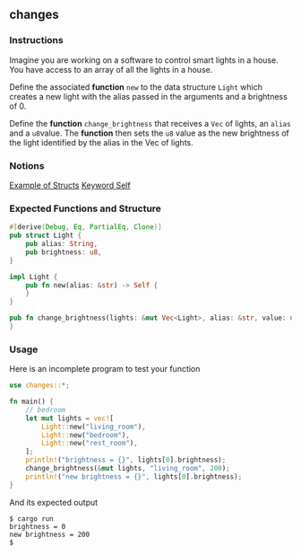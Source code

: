 ## changes

### Instructions

Imagine you are working on a software to control smart lights in a house. You have access to an array of all the lights in a house.

Define the associated **function** `new` to the data structure `Light` which creates a new light with the alias passed in the arguments and a brightness of 0.

Define the **function** `change_brightness` that receives a `Vec` of lights, an `alias` and a `u8`value. The **function** then sets the `u8` value as the new brightness of the light identified by the alias in the Vec of lights.

### Notions

[Example of Structs](https://doc.rust-lang.org/book/ch05-02-example-structs.html)
[Keyword Self](https://doc.rust-lang.org/std/keyword.Self.html)

### Expected Functions and Structure

```rust
#[derive(Debug, Eq, PartialEq, Clone)]
pub struct Light {
	pub alias: String,
	pub brightness: u8,
}

impl Light {
	pub fn new(alias: &str) -> Self {
	}
}

pub fn change_brightness(lights: &mut Vec<Light>, alias: &str, value: u8) {
}
```

### Usage

Here is an incomplete program to test your function

```rust
use changes::*;

fn main() {
	// bedroom
	let mut lights = vec![
		Light::new("living_room"),
		Light::new("bedroom"),
		Light::new("rest_room"),
	];
	println!("brightness = {}", lights[0].brightness);
	change_brightness(&mut lights, "living_room", 200);
	println!("new brightness = {}", lights[0].brightness);
}
```

And its expected output

```console
$ cargo run
brightness = 0
new brightness = 200
$
```
